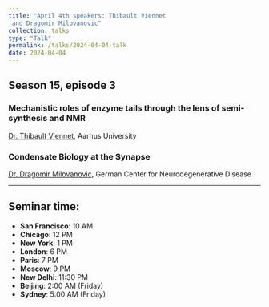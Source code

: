 ```yaml
---
title: "April 4th speakers: Thibault Viennet and Dragomir Milovanovic"
collection: talks
type: "Talk"
permalink: /talks/2024-04-04-talk
date: 2024-04-04
---
```


## Season 15, episode 3

### Mechanistic roles of enzyme tails through the lens of semi-synthesis and NMR
[Dr. Thibault Viennet](https://inano.au.dk/research/senior-scientists/o-z/thibault-viennet), Aarhus University


### Condensate Biology at the Synapse
[Dr. Dragomir Milovanovic](https://www.dzne.de/forschung/forschungsbereiche/grundlagenforschung/forschungsgruppen/milovanovic/forschungsschwerpunkte/), German Center for Neurodegenerative Disease

---


## Seminar time:
* **San Francisco**: 10 AM
* **Chicago**: 12 PM
* **New York**: 1 PM
* **London**: 6 PM
* **Paris**: 7 PM
* **Moscow**: 9 PM
* **New Delhi**: 11:30 PM
* **Beijing**: 2:00 AM (Friday)
* **Sydney**: 5:00 AM (Friday)





